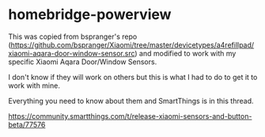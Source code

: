# homebridge-powerview

This was copied from bspranger's repo (https://github.com/bspranger/Xiaomi/tree/master/devicetypes/a4refillpad/xiaomi-aqara-door-window-sensor.src) and
modified to work with my specific Xiaomi Aqara Door/Window Sensors.

I don't know if they will work on others but this is what I had to do to get it to work with mine.

Everything you need to know about them and SmartThings is in this thread.

https://community.smartthings.com/t/release-xiaomi-sensors-and-button-beta/77576

